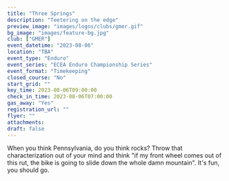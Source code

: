 ```yaml
---
title: "Three Springs"
description: "Teetering on the edge"
preview_image: "images/logos/clubs/gmer.gif"
bg_image: "images/feature-bg.jpg"
club: ["GMER"]
event_datetime: "2023-08-06"
location: "TBA"
event_type: "Enduro"
event_series: "ECEA Enduro Championship Series"
event_format: "Timekeeping"
closed_course: "No"
start_grid: ""
key_time: 2023-08-06T09:00:00
check_in_time: 2023-08-06T07:00:00
gas_away: "Yes"
registration_url: ""
flyer: ""
attachments:
draft: false
---
```


When you think Pennsylvania, do you think rocks? Throw that characterization out of your mind and think "if my front wheel comes out of this rut, the bike is going to slide down the whole damn mountain". It's fun, you should go.